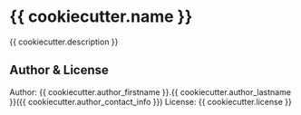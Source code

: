 # {{ cookiecutter.name }}

{{ cookiecutter.description }}



## Author & License

Author: {{ cookiecutter.author_firstname }}.{{ cookiecutter.author_lastname }}({{ cookiecutter.author_contact_info }})
License: {{ cookiecutter.license }}
